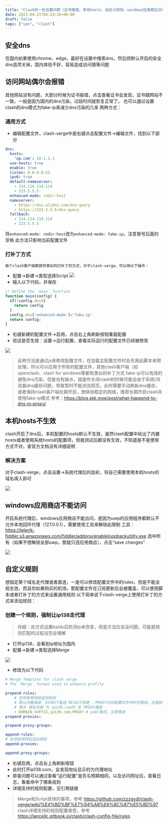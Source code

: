 ```yaml
---
title: "Clash的一些设置问题（证书报错、本地hosts、自定义规则、windows应用商店访问）"
date: 2023-04-21T04:24:26+08:00
draft: false
tags: ["vpn", "clash"]
---
```


## 安全dns

在国内如果使用chrome、edge，最好在设置中搜索dns，然后把默认开启的安全dns选项关掉，国内体验不好，容易造成访问慢等问题
## 访问网站偶尔会报错
其他网站没有问题，大部分时候为证书报错，点击查看证书会发现，证书跟网站不一致，一般是因为国内的dns污染，过段时间就恢复正常了。
也可以通过设置clash的dns模式为fake-ip来减少dns污染的几率
两种方式：
### 通用方式
  - 编辑配置文件，clash-verge中是右键点击配置文件->编辑文件，找到以下部分
```yaml
dns:
  hosts:
    'op.com': 10.1.1.1
  use-hosts: true
  enable: true
  listen: 0.0.0.0:53
  ipv6: true
  default-nameserver:
    - 114.114.114.114
    - 223.5.5.5
  enhanced-mode: redir-host
  nameserver:
    - https://dns.alidns.com/dns-query
    - https://223.5.5.5/dns-query
  fallback:
    - 114.114.114.114
    - 223.5.5.5
```
将`enhanced-mode: redir-host`改为`enhanced-mode: fake-ip`，注意冒号后面的空格
此方法只影响当前配置文件
### 打补丁方式
    每个clash客户端都提供类似的打补丁的方式，对于clash-verge，可以用以下操作：
- 配置->新建->类型选择Script
![](1.png)
- 输入以下代码，并保存
  
```js
// Define the `main` function
function main(config) {
  if(!config.dns){
    return config
  }
  config.dns['enhanced-mode']='fake-ip'
  return config;
}

```
- 右键新建的配置文件->启用，点击右上角刷新按钮重载配置
- 验证是否生效：设置->运行配置，查看实际运行的配置文件已经被修改

![](2.png)
> 此种方法是通过js来修改配置文件，在加载主配置文件时会先用此脚本来预处理，所以可以应用于所有的配置文件，其他clash客户端（如openclash、clash for windows等都有类似的补丁方式
> fake-ip可以有效的避免dns污染，但是也有缺点，就是你关闭clash的时候可能会由于系统/浏览器dns缓存问题，导致暂时不能浏览网页，此时需要手动刷新dns缓存，或者保持clash客户端长期开启，想体验稳定的网络，推荐长期开启clash并使用fake-ip模式
> 参考：https://blog.skk.moe/post/what-happend-to-dns-in-proxy/

## 本机hosts不生效
clash开启了dns后，本机配置的hosts默认不生效，虽然clash配置中给出了内置hosts或者使用系统hosts的配置项，但我测试后都没有生效，不知道是不是使用方式不对，查官方文档没有详细说明
### 解决方案
对于clash-verge，点击设置->系统代理后的齿轮，将自己需要使用本机hosts的域名填入即可

![](3.png)

## windows应用商店不能访问

开启系统代理后，windows应用商店不能访问，是因为uwp的应用程序都默认不允许本地回环代理（127.0.0.1），需要使用工具来解锁此限制
工具：https://telerik-fiddler.s3.amazonaws.com/fiddler/addons/enableloopbackutility.exe
选中所有（如果不想解锁全部uwp，那就只选应用商店），点击“save changes”

![](4.png)

## 自定义规则
想指定某个域名走代理或者直连，一是可以修改配置文件中的rules，但是不能全局生效，而且你如果购买的机场，那配置文件在订阅更新后会被覆盖，可以使用脚本或者打补丁的方式来设置通用规则
以下简单说下clash-verge上使用打补丁的方式来添加规则：
### 创建一个规则，强制让ip138走代理
> 存疑：此方式设置baidu后检测ip未改变，但是方法应该没问题，可能是规则匹配的过程没完全理解
- 打开ip138，会看到ip地址为国内
- 配置->新建->类型选择Merge

![](5.png)

- 修改为以下代码

```yaml
# Merge Template for clash verge
# The `Merge` format used to enhance profile

prepend-rules:
    # 在现有规则前追加规则
    # 默认内置通道  DIRECT直连 REJECT拒绝 ，PROXY对应配置文件中的代理组，在我给出的配置文件中，都为PROXY
    # 表示 域名后缀 为 ip138.com时 走 PROXY通道
    - DOMAIN-SUFFIX,ip138.com,PROXY # yaml格式，注意缩进
prepend-proxies:

prepend-proxy-groups:

append-rules:
# 在现有规则后追加规则
append-proxies:

append-proxy-groups:

```

- 右键启用，点击右上角刷新按钮
- 此时打开ip138.com，会发现地址显示的为代理地址
- 排查问题可以通过查看“运行配置”是否与预期相同，以及访问网址后，查看日志，看看命中了哪条规则
- 详细支持的规则配置，见引用链接

> Merge和Script具体的事项，参考 https://github.com/zzzgydi/clash-verge/wiki/%E4%BD%BF%E7%94%A8%E6%8C%87%E5%8D%97
> clash详细支持的规则配置类型，参考 https://lancellc.gitbook.io/clash/clash-config-file/rules